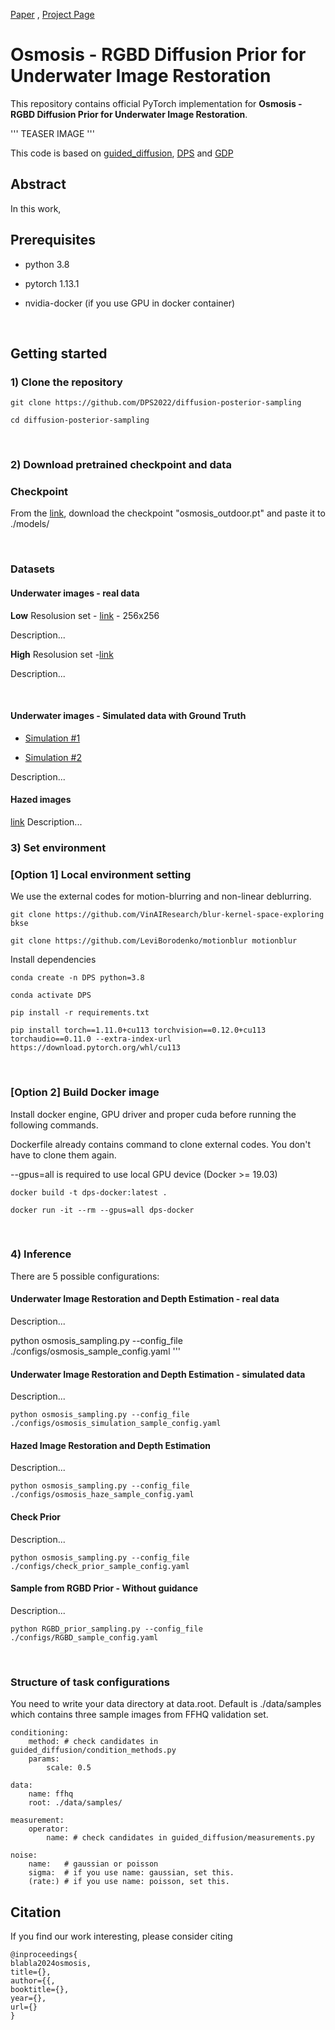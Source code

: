 [Paper](link) , [Project Page](https://osmosis-diffusion.github.io/)

# Osmosis - RGBD Diffusion Prior for Underwater Image Restoration

This repository contains official PyTorch implementation for __Osmosis - RGBD Diffusion Prior for Underwater Image Restoration__.

'''
TEASER IMAGE
'''

This code is based on [guided_diffusion](https://github.com/openai/guided-diffusion), [DPS](https://github.com/DPS2022/diffusion-posterior-sampling) and [GDP](https://github.com/Fayeben/GenerativeDiffusionPrior)

## Abstract
In this work, 

## Prerequisites

- python 3.8

- pytorch 1.13.1

- nvidia-docker (if you use GPU in docker container)




<br />

## Getting started 

### 1) Clone the repository

```
git clone https://github.com/DPS2022/diffusion-posterior-sampling

cd diffusion-posterior-sampling
```

<br />

### 2) Download pretrained checkpoint and data

### Checkpoint
From the [link](https://drive.google.com/file/d/13o2roYPI-2wDOh8LvPHGQIrqRommSuJT/view?usp=drive_link), download the checkpoint "osmosis_outdoor.pt" and paste it to ./models/

<br />

### Datasets

#### Underwater images - real data
__Low__ Resolusion set - [link](https://drive.google.com/drive/folders/1g6WAF6RAQlen84bMFNIMq-U-3XJ7oN65?usp=sharing) - 256x256

Description...

__High__ Resolusion set -[link](https://drive.google.com/drive/folders/12c8MDPEHgOSSMLZ0l-eFCs8iIQoOPuVN?usp=sharing)

Description...

<br />

#### Underwater images - Simulated data with Ground Truth
- [Simulation #1](https://drive.google.com/drive/folders/1E4cXHtpNWX3wHrkmiVDF_XUpPnWMOe-0?usp=sharing)

-  [Simulation #2](https://drive.google.com/drive/folders/1_096PIqXR0w4j8ASyZsEPHs1WZj3AscN?usp=sharing)

Description...


#### Hazed images
[link](https://drive.google.com/drive/folders/18Xpy8MdsIucNIRhTTKD_Q3isbC79TW89?usp=sharing)
Description...


### 3) Set environment
### [Option 1] Local environment setting

We use the external codes for motion-blurring and non-linear deblurring.

```
git clone https://github.com/VinAIResearch/blur-kernel-space-exploring bkse

git clone https://github.com/LeviBorodenko/motionblur motionblur
```

Install dependencies

```
conda create -n DPS python=3.8

conda activate DPS

pip install -r requirements.txt

pip install torch==1.11.0+cu113 torchvision==0.12.0+cu113 torchaudio==0.11.0 --extra-index-url https://download.pytorch.org/whl/cu113
```

<br />

### [Option 2] Build Docker image

Install docker engine, GPU driver and proper cuda before running the following commands.

Dockerfile already contains command to clone external codes. You don't have to clone them again.

--gpus=all is required to use local GPU device (Docker >= 19.03)

```
docker build -t dps-docker:latest .

docker run -it --rm --gpus=all dps-docker
```

<br />

### 4) Inference

There are 5 possible configurations:

#### Underwater Image Restoration and Depth Estimation - real data
Description...


python osmosis_sampling.py --config_file ./configs/osmosis_sample_config.yaml
'''

#### Underwater Image Restoration and Depth Estimation - simulated data
Description...

```
python osmosis_sampling.py --config_file ./configs/osmosis_simulation_sample_config.yaml
```

#### Hazed Image Restoration and Depth Estimation
Description...

```
python osmosis_sampling.py --config_file ./configs/osmosis_haze_sample_config.yaml
```

#### Check Prior
Description...

```
python osmosis_sampling.py --config_file ./configs/check_prior_sample_config.yaml
```

#### Sample from RGBD Prior - __Without__ guidance
Description...

```
python RGBD_prior_sampling.py --config_file ./configs/RGBD_sample_config.yaml
```

<br />

### Structure of task configurations
You need to write your data directory at data.root. Default is ./data/samples which contains three sample images from FFHQ validation set.

```
conditioning:
    method: # check candidates in guided_diffusion/condition_methods.py
    params:
        scale: 0.5

data:
    name: ffhq
    root: ./data/samples/

measurement:
    operator:
        name: # check candidates in guided_diffusion/measurements.py

noise:
    name:   # gaussian or poisson
    sigma:  # if you use name: gaussian, set this.
    (rate:) # if you use name: poisson, set this.
```

## Citation
If you find our work interesting, please consider citing

```
@inproceedings{
blabla2024osmosis,
title={},
author={{,
booktitle={},
year={},
url={}
}
```
